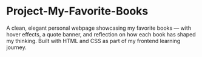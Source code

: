 # Project-My-Favorite-Books
A clean, elegant personal webpage showcasing my favorite books — with hover effects, a quote banner, and reflection on how each book has shaped my thinking. Built with HTML and CSS as part of my frontend learning journey.
